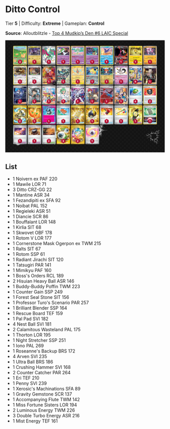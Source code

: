 # Ditto Control

Tier **5** | Difficulty: **Extreme** | Gameplan: **Control**

**Source**: Alloutblitzle - [Top 4 Mudkip’s Den #6 LAIC Special](https://play.limitlesstcg.com/tournament/6735529e57dcc5a683fc10bf/player/alloutblitzle/decklist)

![decklist](../../!Images/Standard/14BRS-SSP/Ditto%20Control.PNG)

## List
* 1 Noivern ex PAF 220
* 1 Mawile LOR 71
* 3 Ditto CRZ-GG 22
* 1 Mantine ASR 34
* 1 Fezandipiti ex SFA 92
* 1 Noibat PAL 152
* 1 Regieleki ASR 51
* 1 Diancie SCR 86
* 1 Bouffalant LOR 148
* 1 Kirlia SIT 68
* 1 Skwovet OBF 178
* 1 Rotom V LOR 177
* 1 Cornerstone Mask Ogerpon ex TWM 215
* 1 Ralts SIT 67
* 1 Rotom SSP 61
* 1 Radiant Jirachi SIT 120
* 1 Tatsugiri PAR 141
* 1 Mimikyu PAF 160
* 1 Boss's Orders RCL 189
* 2 Hisuian Heavy Ball ASR 146
* 1 Buddy-Buddy Poffin TWM 223
* 1 Counter Gain SSP 249
* 1 Forest Seal Stone SIT 156
* 1 Professor Turo's Scenario PAR 257
* 1 Brilliant Blender SSP 164
* 1 Rescue Board TEF 159
* 1 Pal Pad SVI 182
* 4 Nest Ball SVI 181
* 2 Calamitous Wasteland PAL 175
* 1 Thorton LOR 195
* 1 Night Stretcher SSP 251
* 1 Iono PAL 269
* 1 Roseanne's Backup BRS 172
* 4 Arven SVI 235
* 1 Ultra Ball BRS 186
* 1 Crushing Hammer SVI 168
* 2 Counter Catcher PAR 264
* 1 Eri TEF 210
* 1 Penny SVI 239
* 1 Xerosic's Machinations SFA 89
* 1 Gravity Gemstone SCR 137
* 1 Accompanying Flute TWM 142
* 1 Miss Fortune Sisters LOR 194
* 2 Luminous Energy TWM 226
* 3 Double Turbo Energy ASR 216
* 1 Mist Energy TEF 161